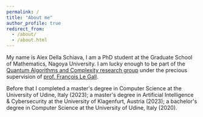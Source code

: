 ```yaml
---
permalink: /
title: "About me"
author_profile: true
redirect_from: 
  - /about/
  - /about.html
---
```


My name is Alex Della Schiava, I am a PhD student at the Graduate School of Mathematics, Nagoya University. I am lucky enough to be part of the [Quantum Algorithms and Complexity research group](https://www.math.nagoya-u.ac.jp/~legall/index.html) under the precious supervision of [prof. François Le Gall](https://www.francoislegall.com/).

Before that I completed a master's degree in Computer Science at the University of Udine, Italy (2023); a master's degree in Artificial Intelligence & Cybersecurity at the University of Klagenfurt, Austria (2023); a bachelor's degree in Computer Science at the University of Udine, Italy (2020).
